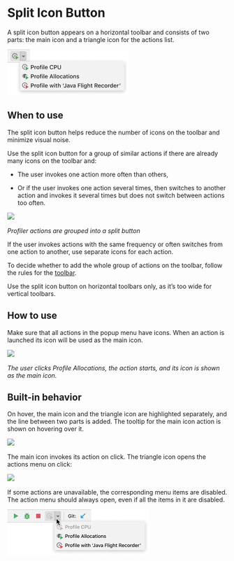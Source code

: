 <!-- Copyright 2000-2024 JetBrains s.r.o. and contributors. Use of this source code is governed by the Apache 2.0 license. -->

# Split Icon Button

A split icon button appears on a horizontal toolbar and consists of two parts: the main icon and a triangle icon for the actions list.

![](../../../images/ui/split_icon_button/example.png)


## When to use

The split icon button helps reduce the number of icons on the toolbar and minimize visual noise.

Use the split icon button for a group of similar actions if there are already many icons on the toolbar and:

* The user invokes one action more often than others,

* Or if the user invokes one action several times, then switches to another action and invokes it several times but does not switch between actions too often.

![](group_actions.png)

*Profiler actions are grouped into a split button*

If the user invokes actions with the same frequency or often switches from one action to another, use separate icons for each action.

To decide whether to add the whole group of actions on the toolbar, follow the rules for the [toolbar](toolbar.md#what-items-to-add-on-toolbar).

Use the split icon button on horizontal toolbars only, as it’s too wide for vertical toolbars.


## How to use

Make sure that all actions in the popup menu have icons. When an action is launched its icon will be used as the main icon.

![](behavior.png)

*The user clicks Profile Allocations, the action starts, and its icon is shown as the main icon.*


## Built-in behavior

On hover, the main icon and the triangle icon are highlighted separately, and the line between two parts is added. The tooltip for the main icon action is shown on hovering over it.

![](hover.png)

The main icon invokes its action on click. The triangle icon opens the actions menu on click:

![](click.png)

If some actions are unavailable, the corresponding menu items are disabled. The action menu should always open, even if all the items in it are disabled.

![](../../../images/ui/split_icon_button/disabled.png)

